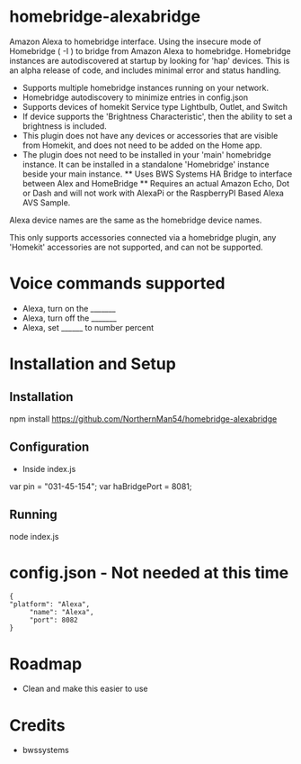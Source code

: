 # homebridge-alexabridge

Amazon Alexa to homebridge interface.   Using the insecure mode of Homebridge ( -I )
to bridge from Amazon Alexa to homebridge.  Homebridge instances are autodiscovered
at startup by looking for 'hap' devices.   This is an alpha release of code, and
includes minimal error and status handling.  

* Supports multiple homebridge instances running on your network.
* Homebridge autodiscovery to minimize entries in config.json
* Supports devices of homekit Service type Lightbulb, Outlet, and Switch
* If device supports the 'Brightness Characteristic', then the ability to set a
brightness is included.
* This plugin does not have any devices or accessories that are visible from Homekit,
and does not need to be added on the Home app.
* The plugin does not need to be installed in your 'main' homebridge instance.  It
can be installed in a standalone 'Homebridge' instance beside your main instance.
** Uses BWS Systems HA Bridge to interface between Alex and HomeBridge
** Requires an actual Amazon Echo, Dot or Dash and will not work with AlexaPi or the
RaspberryPI Based Alexa AVS Sample.

Alexa device names are the same as the homebridge device names.

This only supports  accessories connected via a homebridge plugin, any 'Homekit'
accessories are not supported, and can not be supported.

# Voice commands supported

* Alexa, turn on the _______
* Alexa, turn off the _______
* Alexa, set ______ to number percent

# Installation and Setup

## Installation

npm install https://github.com/NorthernMan54/homebridge-alexabridge

## Configuration

* Inside index.js

var pin = "031-45-154";
var haBridgePort = 8081;

## Running

node index.js

# config.json - Not needed at this time

```
{
"platform": "Alexa",
     "name": "Alexa",
     "port": 8082
}
```

# Roadmap

* Clean and make this easier to use

# Credits

* bwssystems
